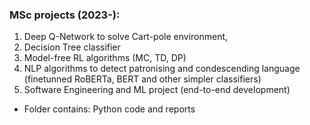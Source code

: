 ### MSc projects (2023-):
1. Deep Q-Network to solve Cart-pole environment,
2. Decision Tree classifier
3.  Model-free RL algorithms (MC, TD, DP)
4.  NLP algorithms to detect patronising and condescending language (finetunned RoBERTa, BERT and other simpler classifiers)
5.  Software Engineering and ML project (end-to-end development)
- Folder contains: Python code and reports
